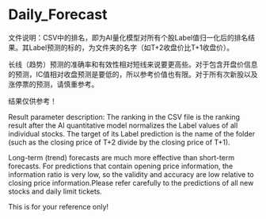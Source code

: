 # Daily_Forecast
  
  文件说明：CSV中的排名，即为AI量化模型对所有个股Label值归一化后的排名结果。其Label预测的标的，为文件夹的名字（如T+2收盘价比T+1收盘价）。

  长线（趋势）预测的准确率和有效性相对短线来说要更高些。对于包含开盘价信息的预测，IC值相对收盘预测是要低的，所以参考价值也有限。对于所有次新股以及涨停票的预测，请慎重参考。

  结果仅供参考！
  
  
  
  Result parameter description: The ranking in the CSV file is the ranking result after the AI quantitative model normalizes the Label values of all individual stocks. The target of its Label prediction is the name of the folder (such as the closing price of T+2 divide by the closing price of T+1).
  
  Long-term (trend) forecasts are much more effective than short-term forecasts. For predictions that contain opening price information, the information ratio is very low, so the validity and accuracy are low relative to closing price information.Please refer carefully to the predictions of all new stocks and daily limit tickets.
  
  This is for your reference only!
